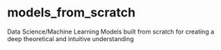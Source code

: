 # models_from_scratch
Data Science/Machine Learning Models built from scratch for creating a deep theoretical and intuitive understanding
